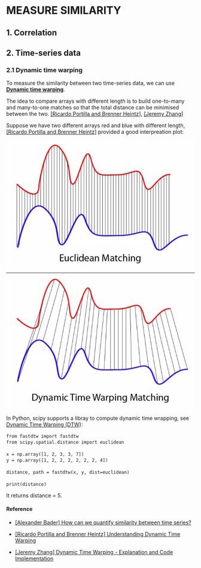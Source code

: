 
# MEASURE SIMILARITY

## 1. Correlation

## 2. Time-series data

### 2.1 Dynamic time warping
To measure the similarity between two time-series data, we can use [**Dynamic time warping**](https://en.wikipedia.org/wiki/Dynamic_time_warping).

The idea to compare arrays with different length is to build one-to-many and many-to-one matches so that the total distance can be minimised between the two. [[Ricardo Portilla and Brenner Heintz]][Understanding Dynamic Time Warping], [[Jeremy Zhang]][Dynamic Time Warping - Explanation and Code Implementation]

Suppose we have two different arrays red and blue with different length, [[Ricardo Portilla and Brenner Heintz]][Understanding Dynamic Time Warping] provided a good interpreation plot:

![](images/Euclidean_vs_DTW.jpg)

In Python, scipy supports a libray to compute dynamic time wrapping, see [Dynamic Time Warping (DTW)](https://dtaidistance.readthedocs.io/en/latest/usage/dtw.html):
```
from fastdtw import fastdtw
from scipy.spatial.distance import euclidean

x = np.array([1, 2, 3, 3, 7])
y = np.array([1, 2, 2, 2, 2, 2, 2, 4])

distance, path = fastdtw(x, y, dist=euclidean)

print(distance)
``` 
It returns distance = 5.



#### Reference

* [How can we quantify similarity between time series?]: https://tech.gorilla.co/how-can-we-quantify-similarity-between-time-series-ed1d0b633ca0
[[Alexander Bader] How can we quantify similarity between time series?](https://tech.gorilla.co/how-can-we-quantify-similarity-between-time-series-ed1d0b633ca0)

* [Understanding Dynamic Time Warping]: https://www.databricks.com/blog/2019/04/30/understanding-dynamic-time-warping.html
[[Ricardo Portilla and Brenner Heintz] Understanding Dynamic Time Warping](https://www.databricks.com/blog/2019/04/30/understanding-dynamic-time-warping.html)

* [Dynamic Time Warping - Explanation and Code Implementation]: https://towardsdatascience.com/dynamic-time-warping-3933f25fcdd
[[Jeremy Zhang] Dynamic Time Warping - Explanation and Code Implementation](https://towardsdatascience.com/dynamic-time-warping-3933f25fcdd)


